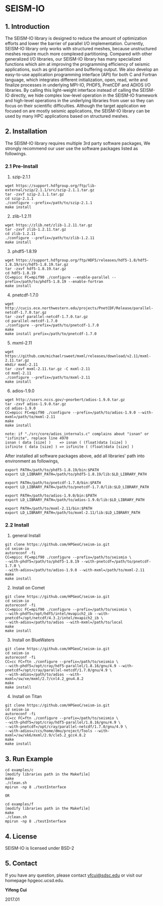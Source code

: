 # SEISM-IO

## 1. Introduction
The SEISM-IO library is designed to reduce the amount of optimization efforts and lower the barrier of parallel I/O implementation. Currently, SEISM-IO library only works with structured meshes, because unstructured meshes require much more complexed partitioning. Compared with other generalized I/O libraries, our SEISM-IO library has many specialized functions which aim at improving the programming efficiency of seismic applications, such as grid partition and buffering output. We also develop an easy-to-use application programming interface (API) for both C and Fortran language, which integrates different initialization, open, read, write and finalize processes in underlying MPI-IO, PHDF5, PnetCDF and ADIOS I/O libraries. By calling this light-weight interface instead of calling the SEISM-IO directly, we hide complex low-level operation in the SEISM-IO framework and high-level operations in the underlying libraries from user so they can focus on their scientific difficulties. Although the target application we focused on are mostly seismic applications, the SEISM-IO library can be used by many HPC applications based on structured meshes.

## 2. Installation

The SEISM-IO library requires multiple 3rd party software packages, We strongly recommend our user use the software packages listed as followings.

### 2.1 Pre-Install

1. szip-2.1.1
```shell
wget https://support.hdfgroup.org/ftp/lib-external/szip/2.1.1/src/szip-2.1.1.tar.gz
tar -zxvf szip-2.1.1.tar.gz
cd szip-2.1.1
./configure --prefix=/path/to/szip-2.1.1
make install
```

2. zlib-1.2.11
```shell
wget https://zlib.net/zlib-1.2.11.tar.gz
tar -zxvf zlib-1.2.11.tar.gz
cd zlib-1.2.11
./configure --prefix=/path/to/zlib-1.2.11
make install
```

3. phdf5-1.8.19
```shell
wget https://support.hdfgroup.org/ftp/HDF5/releases/hdf5-1.8/hdf5-1.8.19/src/hdf5-1.8.19.tar.gz
tar -zxvf hdf5-1.8.19.tar.gz
cd hdf5-1.8.19
CC=mpicc FC=mpif90 ./configure --enable-parallel --prefix=/path/to/phdf5-1.8.19 --enable-fortran
make install
```

4. pnetcdf-1.7.0
```shell
wget http://cucis.ece.northwestern.edu/projects/PnetCDF/Release/parallel-netcdf-1.7.0.tar.gz
tar -zxvf parallel-netcdf-1.7.0.tar.gz
cd parallel-netcdf-1.7.0
./configure --prefix=/path/to/pnetcdf-1.7.0
make
make install prefix=/path/to/pnetcdf-1.7.0
```

5. mxml-2.11
```shell
wget https://github.com/michaelrsweet/mxml/releases/download/v2.11/mxml-2.11.tar.gz
mkdir mxml-2.11
tar -zxvf mxml-2.11.tar.gz -C mxml-2.11
cd mxml-2.11
./configure --prefix=/path/to/mxml-2.11
make install
```

6. adios-1.9.0
```shell
wget http://users.nccs.gov/~pnorbert/adios-1.9.0.tar.gz
tar -zxvf adios-1.9.0.tar.gz
cd adios-1.9.0
CC=mpicc FC=mpif90 ./configure --prefix=/path/to/adios-1.9.0 --with-mxml=/path/to/mxml-2.11
make
make install

note: if "./src/core/adios_internals.c" complains about "isnan" or "isfinite", replace line 4970
isnan ( data [size] )    => isnan ( (float)data [size] )
isfinite ( data [size] ) => isfinite ( (float)data [size] )
```

After installed all software packages above, add all libraries' path into environment as followings,
```
export PATH=/path/to/phdf5-1.8.19/bin:$PATH
export LD_LIBRARY_PATH=/path/to/phdf5-1.8.19/lib:$LD_LIBRARY_PATH

export PATH=/path/to/pnetcdf-1.7.0/bin:$PATH
export LD_LIBRARY_PATH=/path/to/pnetcdf-1.7.0/lib:$LD_LIBRARY_PATH

export PATH=/path/to/adios-1.9.0/bin:$PATH
export LD_LIBRARY_PATH=/path/to/adios-1.9.0/lib:$LD_LIBRARY_PATH

export PATH=/path/to/mxml-2.11/bin:$PATH
export LD_LIBRARY_PATH=/path/to/mxml-2.11/lib:$LD_LIBRARY_PATH
```

### 2.2 Install
1. general Install
```shell
git clone https://github.com/HPGeoC/seism-io.git
cd seism-io
autoreconf -fi
CC=mpicc FC=mpif90 ./configure --prefix=/path/to/seismio \
--with-phdf5=/path/to/phdf5-1.8.19 --with-pnetcdf=/path/to/pnetcdf-1.7.0 \
--with-adios=/path/to/adios-1.9.0 --with-mxml=/path/to/mxml-2.11
make
make install
```
2. Install on Comet
```shell
git clone https://github.com/HPGeoC/seism-io.git
cd seism-io
autoreconf -fi
CC=mpicc FC=mpif90 ./configure --prefix=/path/to/seismio \
--with-phdf5=/opt/hdf5/intel/mvapich2_ib --with-pnetcdf=/opt/netcdf/4.3.2/intel/mvapich2_ib \
--with-adios=/path/to/adios --with-mxml=/path/to/local
make
make install
```

3. Install on BlueWaters
```shell
git clone https://github.com/HPGeoC/seism-io.git
cd seism-io
autoreconf -fi
CC=cc FC=ftn ./configure --prefix=/path/to/seismio \
--with-phdf5=/opt/cray/hdf5-parallel/1.8.16/gnu/4.9 --with-pnetcdf=/opt/cray/parallel-netcdf/1.7.0/gnu/4.9 \
--with-adios=/path/to/adios --with-mxml=/sw/xe/mxml/2.7/cnl4.2_gnu4.8.2
make
make install
```

4. Install on Titan
```shell
git clone https://github.com/HPGeoC/seism-io.git
cd seism-io
autoreconf -fi
CC=cc FC=ftn ./configure --prefix=/path/to/seismio \
--with-phdf5=/opt/cray/hdf5-parallel/1.8.16/gnu/4.9 \
--with-pnetcdf=/opt/cray/parallel-netcdf/1.7.0/gnu/4.9 \
--with-adios=/ccs/home/dmu/project/Tools --with-mxml=/sw/xk6/mxml/2.9/cle5.2_gcc4.8.2
make
make install
```

## 3. Run Example
```shell
cd examples/c
[modify libraries path in the Makefile]
make
./clean.sh
mpirun -np 8 ./testInterface

OR

cd examples/f
[modify libraries path in the Makefile]
make
./clean.sh
mpirun -np 8 ./testInterface
```

## 4. License
SEISM-IO is licensed under BSD-2

## 5. Contact
If you have any question, please contact yfcui@sdsc.edu or visit our homepage hpgeoc.ucsd.edu.

**Yifeng Cui**

2017.01
